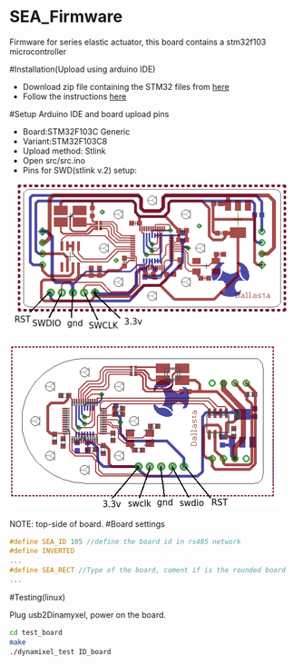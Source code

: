 # SEA_Firmware
Firmware for series elastic actuator, this board contains a stm32f103 microcontroller

#Installation(Upload using arduino IDE)

- Download zip file containing the STM32 files from [here](https://github.com/fabriciopk/Arduino_STM32/archive/master.zip)
- Follow the instructions [here](https://github.com/rogerclarkmelbourne/Arduino_STM32/wiki/Installation)

#Setup Arduino IDE and board upload pins
- Board:STM32F103C Generic
- Variant:STM32F103C8
- Upload method: Stlink
- Open src/src.ino
- Pins for SWD(stlink v.2) setup:

![alt tag](https://github.com/fabriciopk/SEA_Firmware/blob/master/hardware/retangular.png)

![alt tag](https://github.com/fabriciopk/SEA_Firmware/blob/master/hardware/round.png)

NOTE: top-side of board.
#Board settings
```c++
#define SEA_ID 105 //define the board id in rs485 network
#define INVERTED
...
#define SEA_RECT //Type of the board, coment if is the rounded board
...
```
#Testing(linux)

Plug usb2Dinamyxel, power on the board.
```bash
cd test_board
make
./dynamixel_test ID_board
```
